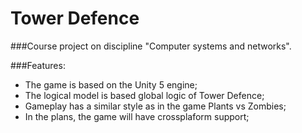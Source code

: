 Tower Defence
======================

###Course project on discipline "Computer systems and networks".

###Features:
* The game is based on the Unity 5 engine;
* The logical model is based global logic of Tower Defence;
* Gameplay has a similar style as in the game Plants vs Zombies;
* In the plans, the game will have crossplaform support;

